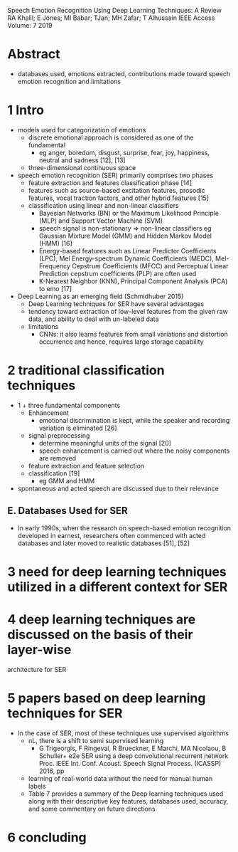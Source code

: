 Speech Emotion Recognition Using Deep Learning Techniques: A Review
RA Khalil; E Jones; MI Babar; TJan; MH Zafar; T Alhussain
IEEE Access Volume: 7 2019

# Abstract

* databases used, emotions extracted,
  contributions made toward speech emotion recognition and limitations

# 1 Intro

* models used for categorization of emotions
  * discrete emotional approach is considered as one of the fundamental
    * eg anger, boredom, disgust, surprise, fear, joy, happiness, neutral and
      sadness [12], [13]
  * three-dimensional continuous space
* speech emotion recognition (SER) primarily comprises two phases
  * feature extraction and features classification phase [14]
  * features such as source-based excitation features, prosodic features,
    vocal traction factors, and other hybrid features [15]
  * classification using linear and non-linear classifiers
    * Bayesian Networks (BN) or the Maximum Likelihood Principle (MLP) and
      Support Vector Machine (SVM)
    * speech signal is non-stationary => non-linear classifiers eg
      Gaussian Mixture Model (GMM) and Hidden Markov Model (HMM) [16]
    * Energy-based features such as
      Linear Predictor Coefficients (LPC),
      Mel Energy-spectrum Dynamic Coefficients (MEDC),
      Mel-Frequency Cepstrum Coefficients (MFCC) and
      Perceptual Linear Prediction cepstrum coefficients (PLP) are often used
    * K-Nearest Neighbor (KNN), Principal Component Analysis (PCA) to emo [17]
* Deep Learning as an emerging field (Schmidhuber 2015)
  * Deep Learning techniques for SER have several advantages
  * tendency toward extraction of low-level features from the given raw data,
    and ability to deal with un-labeled data
  * limitations
    * CNNs: it also learns features from small variations and distortion
      occurrence and hence, requires large storage capability

# 2 traditional classification techniques

* 1 + three fundamental components
  * Enhancement
    * emotional discrimination is kept, while
      the speaker and recording variation is eliminated [26]
  * signal preprocessing
    * determine meaningful units of the signal [20]
    * speech enhancement is carried out where the noisy components are removed
  * feature extraction and feature selection
  * classification [19]
    * eg GMM and HMM
* spontaneous and acted speech are discussed due to their relevance

## E. Databases Used for SER

* In early 1990s, when the research on speech-based emotion recognition
  developed in earnest, researchers often commenced with acted databases and
  later moved to realistic databases [51], [52]

# 3 need for deep learning techniques utilized in a different context for SER

# 4 deep learning techniques are discussed on the basis of their layer-wise
architecture for SER

# 5 papers based on deep learning techniques for SER

* In the case of SER, most of these techniques use supervised algorithms
  * nL, there is a shift to semi supervised learning
    * G Trigeorgis, F Ringeval, R Brueckner, E Marchi, MA Nicolaou, B Schuller+
      e2e SER using a deep convolutional recurrent network
      Proc. IEEE Int.  Conf.  Acoust. Speech Signal Process. (ICASSP) 2016, pp
  * learning of real-world data without the need for manual human labels
  * Table 7 provides a summary of the Deep learning techniques used
    along with their descriptive key features, databases used, accuracy,
    and some commentary on future directions

# 6 concluding
